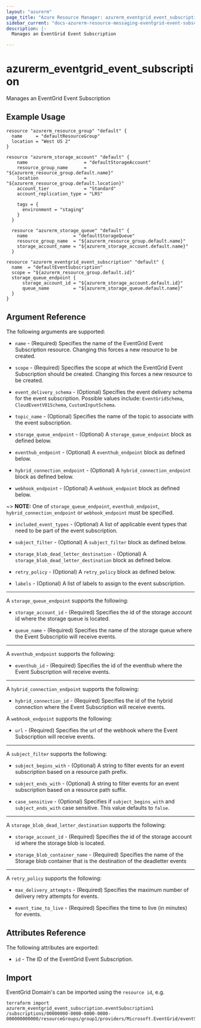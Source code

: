 ```yaml
---
layout: "azurerm"
page_title: "Azure Resource Manager: azurerm_eventgrid_event_subscription"
sidebar_current: "docs-azurerm-resource-messaging-eventgrid-event-subscription"
description: |-
  Manages an EventGrid Event Subscription

---
```


# azurerm_eventgrid_event_subscription

Manages an EventGrid Event Subscription

## Example Usage

```hcl
resource "azurerm_resource_group" "default" {
  name     = "defaultResourceGroup"
  location = "West US 2"
}

resource "azurerm_storage_account" "default" {
	name                     = "defaultStorageAccount"
	resource_group_name      = "${azurerm_resource_group.default.name}"
	location                 = "${azurerm_resource_group.default.location}"
	account_tier             = "Standard"
	account_replication_type = "LRS"
  
	tags = {
	  environment = "staging"
	}
  }
  
  resource "azurerm_storage_queue" "default" {
	name                 = "defaultStorageQueue"
	resource_group_name  = "${azurerm_resource_group.default.name}"
	storage_account_name = "${azurerm_storage_account.default.name}"
  }

resource "azurerm_eventgrid_event_subscription" "default" {
  name  = "defaultEventSubscription"
  scope = "${azurerm_resource_group.default.id}"
  storage_queue_endpoint {
	  storage_account_id = "${azurerm_storage_account.default.id}"
	  queue_name         = "${azurerm_storage_queue.default.name}"
  }
}
```

## Argument Reference

The following arguments are supported:

* `name` - (Required) Specifies the name of the EventGrid Event Subscription resource. Changing this forces a new resource to be created.

* `scope` - (Required) Specifies the scope at which the EventGrid Event Subscription should be created. Changing this forces a new resource to be created.

* `event_delivery_schema` - (Optional) Specifies the event delivery schema for the event subscription. Possible values include: `EventGridSchema`, `CloudEventV01Schema`, `CustomInputSchema`.

* `topic_name` - (Optional) Specifies the name of the topic to associate with the event subscription.

* `storage_queue_endpoint` - (Optional) A `storage_queue_endpoint` block as defined below.

* `eventhub_endpoint` - (Optional) A `eventhub_endpoint` block as defined below.

* `hybrid_connection_endpoint` - (Optional) A `hybrid_connection_endpoint` block as defined below.

* `webhook_endpoint` - (Optional) A `webhook_endpoint` block as defined below.

~> **NOTE:** One of `storage_queue_endpoint`, `eventhub_endpoint`, `hybrid_connection_endpoint` or `webhook_endpoint` must be specified.

* `included_event_types` - (Optional) A list of applicable event types that need to be part of the event subscription.

* `subject_filter` - (Optional) A `subject_filter` block as defined below.

* `storage_blob_dead_letter_destination` - (Optional) A `storage_blob_dead_letter_destination` block as defined below.

* `retry_policy` - (Optional) A `retry_policy` block as defined below.

* `labels` - (Optional) A list of labels to assign to the event subscription.

---

A `storage_queue_endpoint` supports the following:

* `storage_account_id` - (Required) Specifies the id of the storage account id where the storage queue is located. 

* `queue_name` - (Required) Specifies the name of the storage queue where the Event Subscriptio will receive events.

---

A `eventhub_endpoint` supports the following: 

* `eventhub_id` - (Required) Specifies the id of the eventhub where the Event Subscription will receive events.

---

A `hybrid_connection_endpoint` supports the following: 

* `hybrid_connection_id` - (Required) Specifies the id of the hybrid connection where the Event Subscription will receive events.

A `webhook_endpoint` supports the following:

* `url` - (Required) Specifies the url of the webhook where the Event Subscription will receive events. 

---

A `subject_filter` supports the following:

* `subject_begins_with` - (Optional) A string to filter events for an event subscription based on a resource path prefix.

* `subject_ends_with` - (Optional) A string to filter events for an event subscription based on a resource path suffix.

* `case_sensitive` - (Optional) Specifies if `subject_begins_with` and `subject_ends_with` case sensitive. This value defaults to `false`.

---

A `storage_blob_dead_letter_destination` supports the following:

* `storage_account_id` - (Required) Specifies the id of the storage account id where the storage blob is located. 

* `storage_blob_container_name` - (Required) Specifies the name of the Storage blob container that is the destination of the deadletter events

---

A `retry_policy` supports the following: 

* `max_delivery_attempts` - (Required) Specifies the maximum number of delivery retry attempts for events.

* `event_time_to_live` - (Required) Specifies the time to live (in minutes) for events.

## Attributes Reference

The following attributes are exported:

* `id` - The ID of the EventGrid Event Subscription.

## Import

EventGrid Domain's can be imported using the `resource id`, e.g.

```shell
terraform import azurerm_eventgrid_event_subscription.eventSubscription1 
/subscriptions/00000000-0000-0000-0000-000000000000/resourceGroups/group1/providers/Microsoft.EventGrid/eventSubscriptions/eventSubscription1
```
